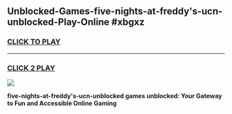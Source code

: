 
## Unblocked-Games-five-nights-at-freddy's-ucn-unblocked-Play-Online #xbgxz
<h3>
<a href="https://news.freeplayer.one?title=five-nights-at-freddy's-ucn-unblocked&ref=3">CLICK TO PLAY</a></h3>
<hr>

<h3>
<a href="https://news.freeplayer.one?title=five-nights-at-freddy's-ucn-unblocked&ref=3">CLICK 2 PLAY</a>
  
</h3>

<a href="https://news.freeplayer.one?title=five-nights-at-freddy's-ucn-unblocked&ref=3"><img src="https://clearcache.store/games.png"></a>


**five-nights-at-freddy's-ucn-unblocked games unblocked: Your Gateway to Fun and Accessible Online Gaming**
